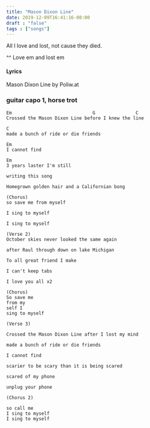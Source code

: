 ```yaml
---
title: "Mason Dixon Line"
date: 2019-12-09T16:41:16-08:00
draft : "false"
tags : ["songs"]
---
```


All I love and lost, not cause they died.

<!--more-->

^^ Love em and lost em


#### Lyrics

Mason Dixon Line by Poliw.at

### guitar capo 1, horse trot

```
Em                              G               C
Crossed the Mason Dixon Line before I knew the line

C
made a bunch of ride or die friends

Em
I cannot find

Em
3 years laster I'm still

writing this song

Homegrown golden hair and a Californian bong

(Chorus)
so save me from myself

I sing to myself

I sing to myself

(Verse 2)
October skies never looked the same again

after Raul through down on lake Michigan

To all great friend I make

I can't keep tabs

I love you all x2

(Chorus)
So save me
from my
self I
sing to myself

(Verse 3)

Crossed the Mason Dixon Line after I lost my mind

made a bunch of ride or die friends

I cannot find

scarier to be scary than it is being scared

scared of my phone 

unplug your phone

(Chorus 2)

so call me
I sing to myself
I sing to myself

```

<!--
♩     Musical quarter note     &#9833;
♪     Musical eighth note      &#9834;
♫     Musical single bar note  &#9835;
♬     Musical double bar note  &#9836;
𝄪     Double sharp note                  &#119082;
𝄆     Musical Symbol Left Repeat Sign    &#x1D106;
𝄇     Musical Symbol Right Repeat Sign   &#x1D107;
𝄈     Musical Symbol Repeat Dots         &#x1D108;
𝄐     Musical Symbol Fermata             &#x1D110;
𝄑     Musical Symbol Fermata Below       &#x1D111;
𝄒     Musical Symbol Breath Mark         &#x1D112;
𝆒     Musical Symbol Crescendo           &#x1D192;
𝆓     Musical Symbol Decrescendo         &#x1D193;
𝄫     Double flat note                   &#119083;
𝄞     G clef     &#119070;
𝄢     F clef     &#119074;
𝄡     C clef     &#119073; -->
